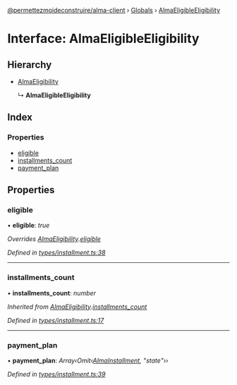 [@permettezmoideconstruire/alma-client](../README.md) › [Globals](../globals.md) › [AlmaEligibleEligibility](almaeligibleeligibility.md)

# Interface: AlmaEligibleEligibility

## Hierarchy

* [AlmaEligibility](almaeligibility.md)

  ↳ **AlmaEligibleEligibility**

## Index

### Properties

* [eligible](almaeligibleeligibility.md#eligible)
* [installments_count](almaeligibleeligibility.md#installments_count)
* [payment_plan](almaeligibleeligibility.md#payment_plan)

## Properties

###  eligible

• **eligible**: *true*

*Overrides [AlmaEligibility](almaeligibility.md).[eligible](almaeligibility.md#eligible)*

*Defined in [types/installment.ts:38](https://github.com/permettez-moi-de-construire/alma-client/blob/23f101f/src/types/installment.ts#L38)*

___

###  installments_count

• **installments_count**: *number*

*Inherited from [AlmaEligibility](almaeligibility.md).[installments_count](almaeligibility.md#installments_count)*

*Defined in [types/installment.ts:17](https://github.com/permettez-moi-de-construire/alma-client/blob/23f101f/src/types/installment.ts#L17)*

___

###  payment_plan

• **payment_plan**: *Array‹Omit‹[AlmaInstallment](almainstallment.md), "state"››*

*Defined in [types/installment.ts:39](https://github.com/permettez-moi-de-construire/alma-client/blob/23f101f/src/types/installment.ts#L39)*
